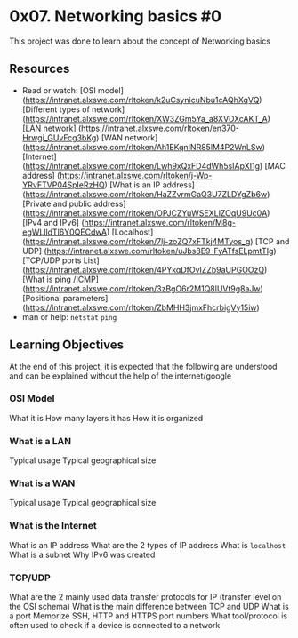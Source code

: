 # 0x07. Networking basics #0
This project was done to learn about the concept of Networking basics

## Resources
* Read or watch:
[OSI model] (https://intranet.alxswe.com/rltoken/k2uCsynicuNbu1cAQhXqVQ)
[Different types of network] (https://intranet.alxswe.com/rltoken/XW3ZGm5Ya_a8XVDXcAKT_A)
[LAN network] (https://intranet.alxswe.com/rltoken/en370-Hrwgi_GUvFcg3bKg)
[WAN network] (https://intranet.alxswe.com/rltoken/Ah1EKqnINR85lM4P2WnLSw)
[Internet] (https://intranet.alxswe.com/rltoken/Lwh9xQxFD4dWh5sIApXI1g)
[MAC address] (https://intranet.alxswe.com/rltoken/j-Wp-YRvFTVP04SpIeRzHQ)
[What is an IP address] (https://intranet.alxswe.com/rltoken/HaZZvrmGaQ3U7ZLDYgZb6w)
[Private and public address] (https://intranet.alxswe.com/rltoken/OPJCZYuWSEXLIZOqU9Uc0A)
[IPv4 and IPv6] (https://intranet.alxswe.com/rltoken/M8g-egWLlldTl6Y0QECdwA)
[Localhost] (https://intranet.alxswe.com/rltoken/7lj-zoZQ7xFTkj4MTyos_g)
[TCP and UDP] (https://intranet.alxswe.com/rltoken/uJbs8E9-FyATfsELpmtTIg)
[TCP/UDP ports List] (https://intranet.alxswe.com/rltoken/4PYkqDfOvIZZb9aUPGOOzQ)
[What is ping /ICMP] (https://intranet.alxswe.com/rltoken/3zBgO6r2M1Q8lUVt9g8aJw)
[Positional parameters] (https://intranet.alxswe.com/rltoken/ZbMHH3jmxFhcrbigVy15iw)
* man or help:
`netstat`
`ping`

## Learning Objectives
At the end of this project, it is expected that the following are understood and can be explained without the help of the internet/google

### OSI Model
What it is
How many layers it has
How it is organized

### What is a LAN
Typical usage
Typical geographical size

### What is a WAN
Typical usage
Typical geographical size

### What is the Internet
What is an IP address
What are the 2 types of IP address
What is `localhost`
What is a subnet
Why IPv6 was created

### TCP/UDP
What are the 2 mainly used data transfer protocols for IP (transfer level on the OSI schema)
What is the main difference between TCP and UDP
What is a port
Memorize SSH, HTTP and HTTPS port numbers
What tool/protocol is often used to check if a device is connected to a network
